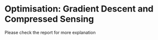 # Optimisation: Gradient Descent and Compressed Sensing

Please check the report for more explanation
